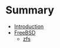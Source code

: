 # Summary

* [Introduction](README.md)
* [FreeBSD](/freebsd/README.md)
  * [zfs](/freebsd/zfs.md)



